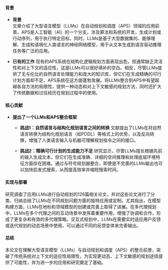 #### 背景
- **背景**       
    文章介绍了大型语言模型（LLMs）在自动规划和调度（APS）领域的应用前景。APS是人工智能（AI）的一个分支，涉及算法和系统的开发，生成计划或行动序列，用于执行特定目标。同时，LLMs是基于大型数据集的、能够理解、生成和语境化人类语言的神经网络模型，用于从文本生成到语言驱动推理任务等广泛的应用。

- **已有的工作**
    现有的APS系统在结构化逻辑规划方面表现出色，但通常缺乏灵活性和对上下文的适应性，这是LLMs可以很好填补的空白。相反，尽管LLMs提供了无与伦比的自然语言处理能力和庞大的知识库，但它们在生成精确的可行计划方面却不足，APS系统在这方面蓬勃发展。将LLMs整合到APS中有望超越各自方法的局限性，提供一种动态和对上下文敏感的规划方法，同时还扩大了传统数据和过往经历在规划过程中的使用。

#### 核心贡献
- **提出了一个LLMs和APS整合框架**
    - **挑战1：自然语言与结构化规划语言之间的转换**
        文献提出了LLMs在将自然语言转换为结构化规划语言（如PDDL）等格式上的优势，以及反向转换，增强了人类语言输入与机器可理解规划指令之间的接口。

    - **挑战2：精确可行计划的生成能力不足**
        研究显示，尽管LLMs擅长根据先前的输入生成文本，但它们在生成准确、详细的空间推理和处理底层环境特征方面存在困难。通过与符号规划器整合，即使是不完善的LLMs输出也可以加快启发式搜索，从而提高效率并缩短搜索时间。

#### 实现与部署
研究调查了应用LLMs进行自动规划的126篇相关论文，并对这些论文进行了分类，归纳总结了LLMs在不同规划问题方面的独特应用或定制。尤其指出，在模型构建方面，LLMs在地标和领域模型的创建或完善上取得了进展。在多代理规划中，LLMs在多个代理之间的互动场景中发挥着重要作用，增强了协调和合作，形成了更复杂和有效的多代理策略。交互式规划中，LLMs在需要实时适应用户反馈或迭代规划的动态场景中使用，可以通过不同的反馈变体来完善输出。

#### 总结
本论文在理解大型语言模型（LLMs）与自动规划和调度（APS）的整合前景，突破了传统系统对上下文的适应性局限性，为实现更动态、上下文敏感的规划途径提供了可能性，并为进一步的应用和研究奠定了基础。